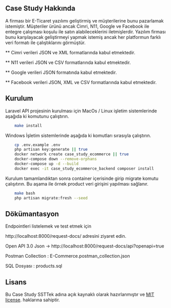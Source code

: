 ## Case Study Hakkında

A firması bir E-Ticaret yazılımı geliştirmiş ve müşterilerine bunu pazarlamak istemiştir. Müşteriler ürünü ancak Cimri, N11, Google ve Facebook ile entegre çalışması koşulu ile satın alabileceklerini iletmişlerdir. Yazılım firması bunu karşılayacak geliştirmeyi yapmak istemiş ancak her platformun farklı veri formatı ile çalıştıklarını görmüştür.

** Cimri verileri JSON ve XML formatlarında kabul etmektedir.

** N11 verileri JSON ve CSV formatlarında kabul etmektedir.

** Google verileri JSON formatında kabul etmektedir.

** Facebook verileri JSON, XML ve CSV formatlarında kabul etmektedir.

## Kurulum

Laravel API projesinin kurulması için MacOs / Linux işletim sistemlerinde aşağıda ki komutunu çalıştırın.

```sh
    make install 
```

Windows İşletim sistemlerinde aşağıda ki komutları sırasıyla çalıştırın.

```sh
    cp .env.example .env
	php artisan key:generate || true
    docker network create case_study_ecommerce || true
    docker-compose down --remove-orphans
    docker-compose up -d --build
    docker exec -it case_study_ecommerce_backend composer install
```

Kurulum tamamlandıktan sonra container içerisinde girip migrate komutu çalışıtırın. 
Bu aşama ile örnek product veri girişini yapılması sağlanır.

```sh
    make bash
    php artisan migrate:fresh --seed
```

## Dökümantasyon

Endpointleri listelemek ve test etmek için 

http://localhost:8000/request-docs/ adresini ziyaret edin.

Open API 3.0 Json -> http://localhost:8000/request-docs/api?openapi=true

Postman Collection : E-Commerce.postman_collection.json

SQL Dosyası : products.sql


## Lisans

Bu Case Study SSTTek adına açık kaynaklı olarak hazırlanmıştır ve [MIT license](https://opensource.org/licenses/MIT). haklarına sahiptir.

